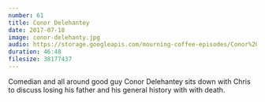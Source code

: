 ```yaml
---
number: 61
title: Conor Delehantey
date: 2017-07-18
image: conor-delehanty.jpg
audio: https://storage.googleapis.com/mourning-coffee-episodes/Conor%20Delehantey%20Release.mp3
duration: 46:48
filesize: 38177437
---
```


Comedian and all around good guy Conor Delehantey sits down with Chris to discuss losing his father and his general history with with death. 
